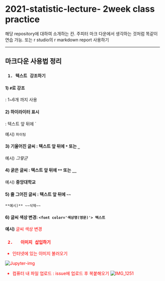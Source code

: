 # 2021-statistic-lecture- 2week class practice

해당 repository에 대하여 소개하는 칸. 주피터 마크 다운에서 생각하는 것처럼 똑같이 연습 가능. 
또는 r studio의 r markdown report 사용하기 

---

## 마크다운 사용법 정리 

### ` 1. 텍스트 강조하기`

#### 1) `#`로 강조
: 1~6개 까지 사용


#### 2) 하이라이터 표시
: 텍스트 앞 뒤에 `

예시)
`파이팅` 

#### 3) 기울어진 글씨 : 텍스트 앞 뒤에 `*` 또는 `_`

예시)
*그렇군*

#### 4) 굵은 글씨 : 텍스트 앞 뒤에 `**` 또는 `__`

예시)
**중앙대학교**

#### 5) 줄 그어진 글씨 : 텍스트 앞 뒤에 `~~`

    **예시)** ~~삭제~~ 
    
#### 6) 글씨 색상 변경: `<font color='색상명(영문)'> 텍스트`

**예시)** <font color='red'> 글씨 색상 변경 </br>
  

### ` 2.   이미지 삽입하기`

- 인터넷에 있는 이미지 불러오기 

<img src="http://mblogthumb2.phinf.naver.net/MjAxNzEwMDhfMTkx/MDAxNTA3NDY4MjA1Mzky.IRnRPam6YlHFgh4dPpfQ2BBIGj4cnFPt_fpl7hZhifog.YEcfY-iHS52CtZGyRXW_OGAS45hm5-oVeBel5hzt3XQg.PNG.pgh7092/%EC%A3%BC%ED%94%BC%ED%84%B0%EB%85%B8%ED%8A%B8%EB%B6%81_%EB%A1%9C%EA%B3%A0.png?type=w800" alt="Jupyter-img">

- 컴퓨터 내 파일 업로드 : issue에 업로드 후 복붙해오기
![IMG_1251](https://user-images.githubusercontent.com/79994991/110829255-41e66900-82db-11eb-9e02-df284688072c.JPG)

